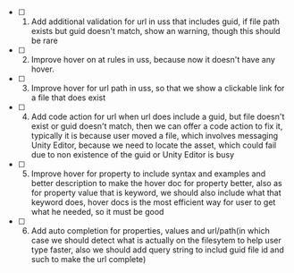 - [ ] 1. Add additional validation for url in uss that includes guid, if file path exists but guid doesn't match, show an warning, though this should be rare
- [ ] 2. Improve hover on at rules in uss, because now it doesn't have any hover.
- [ ] 3. Improve hover for url path in uss, so that we show a clickable link for a file that does exist
- [ ] 4. Add code action for url when url does include a guid, but file doesn't exist or guid doesn't match, then we can offer a code action to fix it, typically it is because user moved a file, which involves messaging Unity Editor, because we need to locate the asset, which could fail due to non existence of the guid or Unity Editor is busy
- [ ] 5. Improve hover for property to include syntax and examples and better description to make the hover doc for property better, also as for property value that is keyword, we should also include what that keyword does, hover docs is the most efficient way for user to get what he needed, so it must be good
- [ ] 6. Add auto completion for properties, values and url/path(in which case we should detect what is actually on the filesytem to help user type faster, also we should add query string to includ guid file id and such to make the url complete)